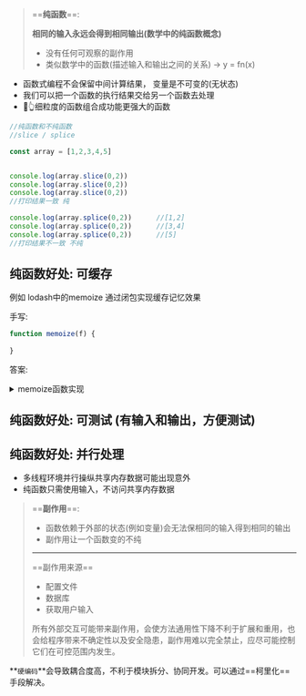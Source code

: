 > ==**纯函数**==:
>
> **相同的输入永远会得到相同输出(数学中的纯函数概念)**
>
> - 没有任何可观察的副作用
> - 类似数学中的函数(描述输入和输出之间的关系) ->  y = fn(x)



- 函数式编程不会保留中间计算结果， 变量是不可变的(无状态)
- 我们可以把一个函数的执行结果交给另一个函数去处理 
- 🤞👆细粒度的函数组合成功能更强大的函数



```js
//纯函数和不纯函数
//slice / splice

const array = [1,2,3,4,5]


console.log(array.slice(0,2))
console.log(array.slice(0,2))
console.log(array.slice(0,2))
//打印结果一致 纯

console.log(array.splice(0,2))		//[1,2]
console.log(array.splice(0,2))		//[3,4]
console.log(array.splice(0,2))		//[5]
//打印结果不一致 不纯


```



## 纯函数好处: 可缓存

例如 lodash中的memoize 通过闭包实现缓存记忆效果

手写:

```js
function memoize(f) {
    
}
```

答案:

<details>
    <summary>memoize函数实现</summary>
    <pre>
    function memoize(fn){
    	const cache = {}
    	return function() {
    		const arg_str = JSON.stringify(arguments);
    		cache[arg_str] = cache[arg_str] || fn(...arguments);
    		return cache[arg_str]
    	}
    }
	</pre>
</details>

## 纯函数好处: 可测试 (有输入和输出，方便测试)

## 纯函数好处: 并行处理

- 多线程环境并行操纵共享内存数据可能出现意外
- 纯函数只需使用输入，不访问共享内存数据



> ==**副作用**==:
>
> - 函数依赖于外部的状态(例如变量)会无法保相同的输入得到相同的输出
> - 副作用让一个函数变的不纯
>
> ---
>
> ==副作用来源==
>
> - 配置文件
> - 数据库
> - 获取用户输入
>
> 所有外部交互可能带来副作用，会使方法通用性下降不利于扩展和重用，也会给程序带来不确定性以及安全隐患，副作用难以完全禁止，应尽可能控制它们在可控范围内发生。



**`硬编码`**会导致耦合度高，不利于模块拆分、协同开发。可以通过==柯里化==手段解决。



